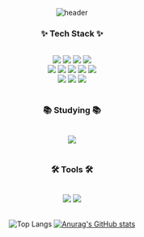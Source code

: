 <div align="center">
  
  ![header](https://capsule-render.vercel.app/api?type=waving&color=0:80FF72,100:7EE8FA&fontColor=FFFFFF&text=Welcome%20to%20MinCheol's%20GitHub%20👋&animation=twinkling&fontSize=35&fontAlignY=40&fontAlign=65&height=250)


  <h3>✨ Tech Stack ✨</h3>
  </br>
  <img src="https://img.shields.io/badge/html5-E34F26?style=for-the-badge&logo=html5&logoColor=white">
  <img src="https://img.shields.io/badge/css3-1572B6?style=for-the-badge&logo=css3&logoColor=white"> 
  <img src="https://img.shields.io/badge/javascript-F7DF1E?style=for-the-badge&logo=javascript&logoColor=black">
  <img src="https://img.shields.io/badge/typescript-%23007ACC.svg?style=for-the-badge&logo=typescript&logoColor=white">
  </br>
  <img src="https://img.shields.io/badge/react-20232a.svg?style=for-the-badge&logo=react&logoColor=61DAFB" />
  <img src="https://img.shields.io/badge/Zustand-000000?style=for-the-badge&logo=react"/>
  <img src="https://img.shields.io/badge/next-000000?style=for-the-badge&logo=nextdotjs&logoColor=white"/>
  <img src="https://img.shields.io/badge/Prisma-3982CE?style=for-the-badge&logo=Prisma&logoColor=white"/>
  <img src="https://img.shields.io/badge/firebase-a08021?style=for-the-badge&logo=firebase&logoColor=ffcd34"/>
  </br>
  <img src="https://img.shields.io/badge/styled--components-DB7093?style=for-the-badge&logo=styled-components&logoColor=white" />
  <img src="https://img.shields.io/badge/tailwindcss-%2338B2AC.svg?style=for-the-badge&logo=tailwind-css&logoColor=white"/>
  <img src="https://img.shields.io/badge/Express-000000?style=for-the-badge&logo=Express&logoColor=white"/>
  </br>
  </br>
  <h3>📚 Studying 📚</h3>
  </br>
  <img src="https://img.shields.io/badge/redux-%23593d88.svg?style=for-the-badge&logo=redux&logoColor=white"/>
  </br>
  </br>
  <h3>🛠 Tools 🛠</h3>
  </br>
  <img src="https://img.shields.io/badge/Visual%20Studio%20Code-0078d7.svg?style=for-the-badge&logo=visual-studio-code&logoColor=white"/>
  <img src="https://img.shields.io/badge/Notion-%23000000.svg?style=for-the-badge&logo=notion&logoColor=white"/>
  </br>
<br>

  ![Top Langs](https://github-readme-stats.vercel.app/api/top-langs/?username=JMC816&layout=compact&theme=transparent) [![Anurag's GitHub stats](https://github-readme-stats.vercel.app/api?username=JMC816&theme=transparent)](https://github.com/JMC816/github-readme-stats)
</div>


